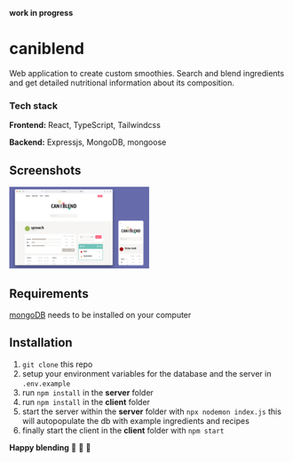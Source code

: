 **work in progress**

# caniblend

Web application to create custom smoothies. Search and blend ingredients and get detailed nutritional information about its composition. 

### Tech stack

**Frontend:** React, TypeScript, Tailwindcss

**Backend:** Expressjs, MongoDB, mongoose

## Screenshots

<img src="screenshots/caniblend_screenshot.jpg?raw=true" width=50% height=50%>


## Requirements

[mongoDB](https://docs.mongodb.com/manual/administration/install-community/) needs to be installed on your computer

## Installation

1. `git clone` this repo
2. setup your environment variables for the database and the server in `.env.example`
3. run `npm install` in the **server** folder
4. run `npm install` in the **client** folder
5. start the server within the **server** folder with `npx nodemon index.js` this will autopopulate the db with example ingredients and recipes
6. finally start the client in the **client** folder with `npm start`


**Happy blending** 🍍 🍉 🥕
